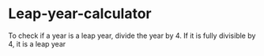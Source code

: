 # Leap-year-calculator
To check if a year is a leap year, divide the year by 4. If it is fully divisible by 4, it is a leap year
